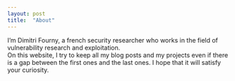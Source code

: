 ```yaml
---
layout: post
title:  "About"
---
```


I’m Dimitri Fourny, a french security researcher who works in the field of 
vulnerability research and exploitation.  
On this website, I try to keep all my 
blog posts and my projects even if there is a gap between the first ones and 
the last ones. I hope that it will satisfy your curiosity.